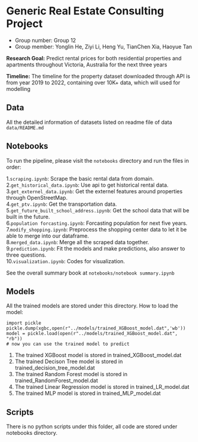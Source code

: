 # Generic Real Estate Consulting Project
- Group number: Group 12
- Group member: Yonglin He, Ziyi Li, Heng Yu, TianChen Xia, Haoyue Tan

**Research Goal:** Predict rental prices for both residential properties and apartments throughout Victoria, Australia for the next three years

**Timeline:** The timeline for the property dataset downloaded through API is from year 2019 to 2022, containing over 10K+ data, which will used for modelling

## Data
All the detailed information of datasets listed on readme file of data `data/README.md`

## Notebooks
To run the pipeline, please visit the `notebooks` directory and run the files in order:

1.`scraping.ipynb`: Scrape the basic rental data from domain.<br>
2.`get_historical_data.ipynb`: Use api to get historical rental data.<br>
3.`get_externel_data.ipynb`: Get the externel features around properties through OpenStreetMap.<br>
4.`get_ptv.ipynb`: Get the transportation data.<br>
5.`get_future_built_school_address.ipynb`: Get the school data that will be built in the future.<br>
6.`population forcasting.ipynb`: Forcasting population for next five years.<br>
7.`modify_shopping.ipynb`: Preprocess the shopping center data to let it be able to merge into our dataframe.<br>
8.`merged_data.ipynb`: Merge all the scraped data together.<br>
9.`prediction.ipynb`: Fit the models and make predictions, also answer to three questions.<br>
10.`visualization.ipynb`: Codes for visualization.<br>


See the overall summary book at `notebooks/notebook summary.ipynb`

## Models
All the trained models are stored under this directory.
How to load the model:
```
import pickle
pickle.dump(xgbc,open(r"../models/trained_XGBoost_model.dat",'wb'))
model = pickle.load(open(r"../models/trained_XGBoost_model.dat", "rb")) 
# now you can use the trained model to predict
```
1. The trained XGBoost model is stored in trained_XGBoost_model.dat 
2. The trained Decison Tree model is stored in trained_decision_tree_model.dat 
1. The trained Random Forest model is stored in trained_RandomForest_model.dat 
1. The trained Linear Regression model is stored in trained_LR_model.dat 
1. The trained MLP model is stored in trained_MLP_model.dat 

## Scripts
There is no python scripts under this folder, all code are stored under notebooks directory.
